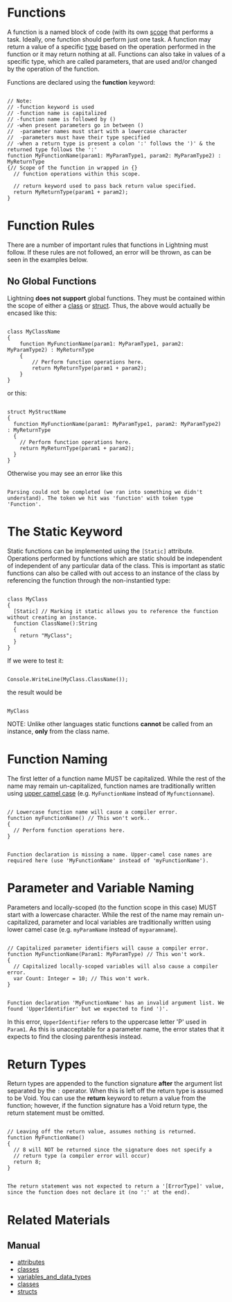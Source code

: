 # Functions
A function is a named block of code (with its own [scope](https://plasmaengine.github.io/PlasmaDocs/Plasma1/Editor/Lightning/variables_and_data_types.markdown#scope) that performs a task. Ideally, one function should perform just one task. A function may return a value of a specific [type](https://plasmaengine.github.io/PlasmaDocs/Plasma1/Editor/Lightning/variables_and_data_types.markdown) based on the operation performed in the function or it may return nothing at all. Functions can also take in values of a specific type, which are called parameters, that are used and/or changed by the operation of the function.

Functions are declared using the **function** keyword:
<pre><code class="language-csharp">
// Note:
// -function keyword is used
// -function name is capitalized
// -function name is followed by ()
// -when present parameters go in between ()
//  -parameter names must start with a lowercase character
//  -parameters must have their type specified
// -when a return type is present a colon ':' follows the ')' & the returned type follows the ':'
function MyFunctionName(param1: MyParamType1, param2: MyParamType2) : MyReturnType
{// Scope of the function in wrapped in {}
  // function operations within this scope.
  
  // return keyword used to pass back return value specified.
  return MyReturnType(param1 + param2);
}
</code></pre>


 # Function Rules

There are a number of important rules that functions in Lightning must follow. If these rules are not followed, an error will be thrown, as can be seen in the examples below. 

 ## No Global Functions
Lightning **does not support** global functions. They must be contained within the scope of either a [class](https://plasmaengine.github.io/PlasmaDocs/Plasma1/Editor/Lightning/classes.markdown) or [struct](https://plasmaengine.github.io/PlasmaDocs/Plasma1/Editor/Lightning/structs.markdown). Thus, the above would actually be encased like this:

<pre><code class="language-csharp">
class MyClassName
{
    function MyFunctionName(param1: MyParamType1, param2: MyParamType2) : MyReturnType
    {
        // Perform function operations here.
        return MyReturnType(param1 + param2);
    }
}
</code></pre>

or this:
<pre><code class="language-csharp">
struct MyStructName
{
  function MyFunctionName(param1: MyParamType1, param2: MyParamType2) : MyReturnType
  {
    // Perform function operations here.
    return MyReturnType(param1 + param2);
  }
}
</code></pre>
Otherwise you may see an error like this

<pre><code class="language-csharp">
Parsing could not be completed (we ran into something we didn't understand). The token we hit was 'function' with token type 'Function'.
</code></pre>

 # The Static Keyword
Static functions can be implemented using the `[Static]` attribute. Operations performed by functions which are static should be independent of independent of any particular data of the class. This is important as static functions can also be called with out access to an instance of the class by referencing the function through the non-instantied type:

<pre><code class="language-csharp">
class MyClass
{
  [Static] // Marking it static allows you to reference the function without creating an instance.
  function ClassName():String
  {
    return "MyClass";
  }
}
</code></pre>
If we were to test it:
<pre><code class="language-csharp">
Console.WriteLine(MyClass.ClassName());
</code></pre>
the result would be

<pre><code class="language-csharp">
MyClass
</code></pre>
NOTE: Unlike other languages static functions **cannot** be called from an instance, **only** from the class name.

 # Function Naming

The first letter of a function name MUST be capitalized. While the rest of the name may remain un-capitalized, function names are traditionally written using [upper camel case](https://en.wikipedia.org/wiki/Camel_case) (e.g. `MyFunctionName` instead of `Myfunctionname`).

<pre><code class="language-csharp">
// Lowercase function name will cause a compiler error.
function myFunctionName() // This won't work..
{
  // Perform function operations here.
}
</code></pre>

<pre><code class="language-csharp">
Function declaration is missing a name. Upper-camel case names are required here (use 'MyFunctionName' instead of 'myFunctionName').
</code></pre>

 # Parameter and Variable Naming

Parameters and locally-scoped (to the function scope in this case) MUST start with a lowercase character. While the rest of the name may remain un-capitalized, parameter and local variables are traditionally written using lower camel case (e.g. `myParamName` instead of `myparamname`).

<pre><code class="language-csharp">
// Capitalized parameter identifiers will cause a compiler error.
function MyFunctionName(Param1: MyParamType) // This won't work.
{
  // Capitalized locally-scoped variables will also cause a compiler error.
  var Count: Integer = 10; // This won't work.
}
</code></pre>

<pre><code class="language-csharp">
Function declaration 'MyFunctionName' has an invalid argument list. We found 'UpperIdentifier' but we expected to find ')'.
</code></pre>
In this error, `UpperIdentifier` refers to the uppercase letter 'P' used in `Param1`. As this is unacceptable for a parameter name, the error states that it expects to find the closing parenthesis instead.

 # Return Types

Return types are appended to the function signature **after** the argument list separated by the `:` operator. When this is left off the return type is assumed to be Void. You can use the **return** keyword to return a value from the function; however, if the function signature has a Void return type, the return statement must be omitted.

<pre><code class="language-csharp">
// Leaving off the return value, assumes nothing is returned.
function MyFunctionName()
{
  // 8 will NOT be returned since the signature does not specify a 
  // return type (a compiler error will occur)
  return 8;
}
</code></pre>

<pre><code class="language-csharp">
The return statement was not expected to return a '[ErrorType]' value, since the function does not declare it (no ':' at the end).
</code></pre>

 # Related Materials
 ## Manual
- [attributes](https://plasmaengine.github.io/PlasmaDocs/Plasma1/Editor/Lightning/attributes.markdown)
- [classes](https://plasmaengine.github.io/PlasmaDocs/Plasma1/Editor/Lightning/classes.markdown)
- [variables_and_data_types](https://plasmaengine.github.io/PlasmaDocs/Plasma1/Editor/Lightning/variables_and_data_types.markdown)
- [classes](https://plasmaengine.github.io/PlasmaDocs/Plasma1/Editor/Lightning/classes.markdown)
- [structs](https://plasmaengine.github.io/PlasmaDocs/Plasma1/Editor/Lightning/structs.markdown)
 

 